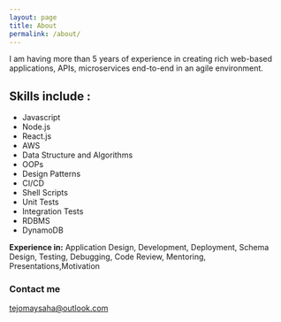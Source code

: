 ```yaml
---
layout: page
title: About
permalink: /about/
---
```


I am having more than 5 years of experience in creating rich web-based applications, APIs, microservices end-to-end in an agile environment.


## Skills include :

* Javascript
* Node.js
* React.js
* AWS 
* Data Structure and Algorithms
* OOPs
* Design Patterns
* CI/CD
* Shell Scripts
* Unit Tests
* Integration Tests
* RDBMS
* DynamoDB

**Experience in:** Application Design, Development, Deployment, Schema Design, Testing, Debugging, Code Review, Mentoring, Presentations,Motivation

### Contact me

[tejomaysaha@outlook.com](mailto:tejomaysaha@outlook.com)
